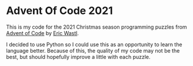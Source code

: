 # Advent Of Code 2021

This is my code for the 2021 Christmas season programming puzzles from [Advent of Code](https://adventofcode.com/) by [Eric Wastl](https://github.com/topaz). 

I decided to use Python so I could use this as an opportunity to learn the language better. Because of this, the quality of my code may not be the best, but should hopefully improve a little with each puzzle. 
